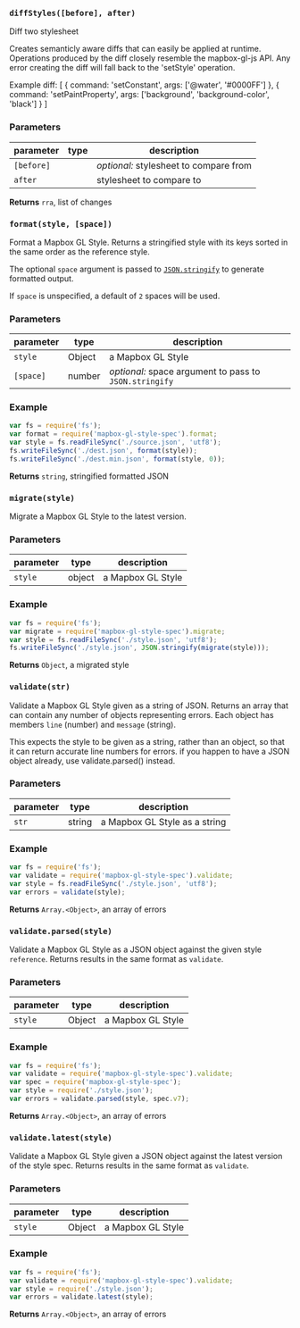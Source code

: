 
### `diffStyles([before], after)`

Diff two stylesheet

Creates semanticly aware diffs that can easily be applied at runtime.
Operations produced by the diff closely resemble the mapbox-gl-js API. Any
error creating the diff will fall back to the 'setStyle' operation.

Example diff:
[
    { command: 'setConstant', args: ['@water', '#0000FF'] },
    { command: 'setPaintProperty', args: ['background', 'background-color', 'black'] }
]


### Parameters

| parameter  | type | description                            |
| ---------- | ---- | -------------------------------------- |
| `[before]` |      | _optional:_ stylesheet to compare from |
| `after`    |      | stylesheet to compare to               |



**Returns** `rra`, list of changes


### `format(style, [space])`

Format a Mapbox GL Style.  Returns a stringified style with its keys
sorted in the same order as the reference style.

The optional `space` argument is passed to
[`JSON.stringify`](https://developer.mozilla.org/en-US/docs/Web/JavaScript/Reference/Global_Objects/JSON/stringify)
to generate formatted output.

If `space` is unspecified, a default of `2` spaces will be used.


### Parameters

| parameter | type   | description                                            |
| --------- | ------ | ------------------------------------------------------ |
| `style`   | Object | a Mapbox GL Style                                      |
| `[space]` | number | _optional:_ space argument to pass to `JSON.stringify` |


### Example

```js
var fs = require('fs');
var format = require('mapbox-gl-style-spec').format;
var style = fs.readFileSync('./source.json', 'utf8');
fs.writeFileSync('./dest.json', format(style));
fs.writeFileSync('./dest.min.json', format(style, 0));
```


**Returns** `string`, stringified formatted JSON


### `migrate(style)`

Migrate a Mapbox GL Style to the latest version.


### Parameters

| parameter | type   | description       |
| --------- | ------ | ----------------- |
| `style`   | object | a Mapbox GL Style |


### Example

```js
var fs = require('fs');
var migrate = require('mapbox-gl-style-spec').migrate;
var style = fs.readFileSync('./style.json', 'utf8');
fs.writeFileSync('./style.json', JSON.stringify(migrate(style)));
```


**Returns** `Object`, a migrated style


### `validate(str)`

Validate a Mapbox GL Style given as a string of JSON. Returns an array
that can contain any number of objects representing errors. Each
object has members `line` (number) and `message` (string).

This expects the style to be given as a string, rather than an object,
so that it can return accurate line numbers for errors.
if you happen to have a JSON object already, use validate.parsed() instead.


### Parameters

| parameter | type   | description                   |
| --------- | ------ | ----------------------------- |
| `str`     | string | a Mapbox GL Style as a string |


### Example

```js
var fs = require('fs');
var validate = require('mapbox-gl-style-spec').validate;
var style = fs.readFileSync('./style.json', 'utf8');
var errors = validate(style);
```


**Returns** `Array.<Object>`, an array of errors


### `validate.parsed(style)`

Validate a Mapbox GL Style as a JSON object against the given
style `reference`. Returns results in the same format as
`validate`.


### Parameters

| parameter | type   | description       |
| --------- | ------ | ----------------- |
| `style`   | Object | a Mapbox GL Style |


### Example

```js
var fs = require('fs');
var validate = require('mapbox-gl-style-spec').validate;
var spec = require('mapbox-gl-style-spec');
var style = require('./style.json');
var errors = validate.parsed(style, spec.v7);
```


**Returns** `Array.<Object>`, an array of errors


### `validate.latest(style)`

Validate a Mapbox GL Style given a JSON object against the latest
version of the style spec. Returns results in the same format as
`validate`.


### Parameters

| parameter | type   | description       |
| --------- | ------ | ----------------- |
| `style`   | Object | a Mapbox GL Style |


### Example

```js
var fs = require('fs');
var validate = require('mapbox-gl-style-spec').validate;
var style = require('./style.json');
var errors = validate.latest(style);
```


**Returns** `Array.<Object>`, an array of errors


